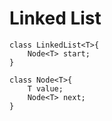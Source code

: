 # Linked List

```
class LinkedList<T>{
    Node<T> start;
}

class Node<T>{
    T value;
    Node<T> next;
}
```

